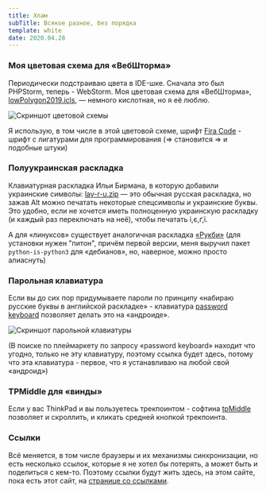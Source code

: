 ```yaml
---
title: Хлам
subTitle: Всякое разное, без порядка
template: white
date: 2020.04.28
---
```


### Моя цветовая схема для «ВебШторма»
Периодически подстраиваю цвета в IDE-шке. Сначала это был PHPStorm, теперь - WebStorm. Моя цветовая схема для
«ВебШторма», [lowPolygon2019.icls](root://files/lowPolygon2019.icls), — немного кислотная, но я её люблю.

![Скриншот цветовой схемы](asset://colorscheme.png#shaded)

Я использую, в том числе в этой цветовой схеме, шрифт [Fira Code](https://github.com/tonsky/FiraCode/releases) -
шрифт с лигатурами для программирования (=> становится ⇒ и подобные штуки)

### Полуукраинская раскладка
Клавиатурная раскладка Ильи Бирмана, в которую добавили украинские символы: [lay-r-u.zip](root://files/lay-r-u.zip) — это
обычная русская раскладка, но зажав Alt можно печатать некоторые спецсимволы и украинские буквы. Это удобно, если не
хочется иметь полноценную украинскую раскладку (и каждый раз переключать на неё), чтобы печатать і,є,ґ,ї.

А для «линуксов» существует аналогичная раскладка [«Рукби»](https://github.com/denyspopov/rukbi) (для установки нужен
"питон", причём первой версии, меня выручил пакет `python-is-python3` для «дебианов», но, наверное, можно просто
алиаснуть)

### Парольная клавиатура
Если вы до сих пор придумываете пароли по принципу «набираю русские буквы в английской раскладке» - клавиатура
[password keyboard](https://play.google.com/store/apps/details?id=com.jmlinnik.android.passwdkeyboard) позволяет делать
это на «андроиде».

![Скриншот парольной клавиатуры](asset://pwkb.jpg#shaded)

(В поиске по плеймаркету по запросу «password keyboard» находит что угодно, только не эту клавиатуру, поэтому ссылка
будет здесь, потому что эта клавиатура - первое, что я устанавливаю на любой свой «андроид»)

### TPMiddle для «винды»
Если у вас ThinkPad и вы пользуетесь трекпоинтом - софтина
[tpMiddle](https://github.com/summivox/misc_bin/raw/master/tpmiddle-0.5.exe) позволяет и скроллить, и кликать
средней кнопкой трекпоинта.

### Ссылки
Всё меняется, в том числе браузеры и их механизмы синхронизации, но есть несколько ссылок, которые я не хотел бы
потерять, а может быть и поделиться с кем-то. Поэтому ссылки будут жить здесь, на этом сайте, пока есть этот сайт, на
[странице со ссылками](page://links).
